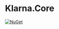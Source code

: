 # Klarna.Core
[![NuGet](https://img.shields.io/nuget/dt/Mnording.Klarna.Core.svg?style=flat-square)]()
